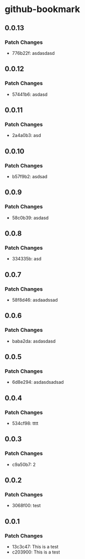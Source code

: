# github-bookmark

## 0.0.13

### Patch Changes

- 776b22f: asdasdasd

## 0.0.12

### Patch Changes

- 57441b6: asdasd

## 0.0.11

### Patch Changes

- 2a4a0b3: asd

## 0.0.10

### Patch Changes

- b57f9b2: asdsad

## 0.0.9

### Patch Changes

- 58c0b39: asdasd

## 0.0.8

### Patch Changes

- 334335b: asd

## 0.0.7

### Patch Changes

- 58f8d46: asdaadssad

## 0.0.6

### Patch Changes

- baba2da: asdasdasd

## 0.0.5

### Patch Changes

- 6d8e294: asdasdsadsad

## 0.0.4

### Patch Changes

- 534cf98: tttt

## 0.0.3

### Patch Changes

- c9a50b7: 2

## 0.0.2

### Patch Changes

- 3068f00: test

## 0.0.1

### Patch Changes

- 13c3c47: This is a test
- c203900: This is a test
